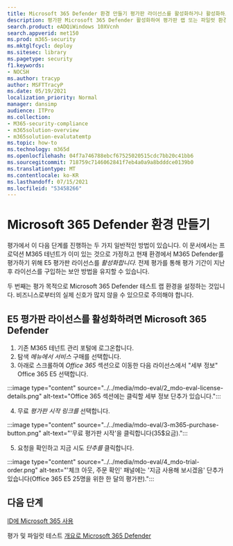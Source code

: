 ```yaml
---
title: Microsoft 365 Defender 환경 만들기 평가판 라이선스를 활성화하거나 활성화하고 Microsoft Defender for Identity(MDI)로 계속 진행합니다.
description: 평가판 Microsoft 365 Defender 활성화하여 평가판 랩 또는 파일럿 환경을 설정합니다. 그런 다음 Microsoft Defender for Identity(MDI) 및 기타 모든 M365D 평가를 설치합니다.
search.product: eADQiWindows 10XVcnh
search.appverid: met150
ms.prod: m365-security
ms.mktglfcycl: deploy
ms.sitesec: library
ms.pagetype: security
f1.keywords:
- NOCSH
ms.author: tracyp
author: MSFTTracyP
ms.date: 05/19/2021
localization_priority: Normal
manager: dansimp
audience: ITPro
ms.collection:
- M365-security-compliance
- m365solution-overview
- m365solution-evalutatemtp
ms.topic: how-to
ms.technology: m365d
ms.openlocfilehash: 04f7a746788ebcf67525020515cdc7bb20c41bb6
ms.sourcegitcommit: 718759c7146062841f7eb4a0a9a8bdddce0139b0
ms.translationtype: MT
ms.contentlocale: ko-KR
ms.lasthandoff: 07/15/2021
ms.locfileid: "53458266"
---
```

# <a name="create-the-microsoft-365-defender-evaluation-environment"></a>Microsoft 365 Defender 환경 만들기

평가에서 이 다음 단계를 진행하는 두 가지 일반적인 방법이 있습니다. 이 문서에서는 프로덕션 M365 테넌트가 이미 있는 것으로 가정하고 현재 환경에서 M365 Defender를 평가하기 위해 E5 평가판 라이선스를 *활성화합니다.* 전제 평가를 통해 평가 기간이 지난 후 라이선스를 구입하는 보안 방법을 유지할 수 있습니다.

두 번째는 [](setup-m365deval.md) 평가 목적으로 Microsoft 365 Defender 테스트 랩 환경을 설정하는 것입니다. 비즈니스로부터의 실제 신호가 많지 않을 수 있으므로 주의해야 합니다.

## <a name="to-activate-e5-trial-licenses-to-evaluate-microsoft-365-defender"></a>E5 평가판 라이선스를 활성화하려면 Microsoft 365 Defender 
1. 기존 M365 테넌트 관리 포털에 로그온합니다.
2. 탐색 *메뉴에서 서비스* 구매를 선택합니다.
3. 아래로 스크롤하여 *Office 365* 섹션으로 이동한 다음 라이선스에서 "세부 정보" Office 365 E5 선택합니다.

:::image type="content" source="../../media/mdo-eval/2_mdo-eval-license-details.png" alt-text="Office 365 섹션에는 클릭할 세부 정보 단추가 있습니다.":::

4. 무료 *평가판 시작 링크를* 선택합니다.

:::image type="content" source="../../media/mdo-eval/3-m365-purchase-button.png" alt-text="'무료 평가판 시작'을 클릭합니다(35$요금).":::

5. 요청을 확인하고 지금 시도 *단추를* 클릭합니다.

:::image type="content" source="../../media/mdo-eval/4_mdo-trial-order.png" alt-text="'체크 아웃, 주문 확인' 패널에는 '지금 사용해 보시겠음' 단추가 있습니다(Office 365 E5 25명을 위한 한 달의 평가판).":::

## <a name="next-steps"></a>다음 단계
[ID에 Microsoft 365 사용](eval-defender-identity-overview.md)

평가 및 파일럿 테스트 [개요로 Microsoft 365 Defender](eval-overview.md)